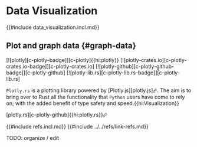 # Data Visualization

{{#include data_visualization.incl.md}}

## Plot and graph data {#graph-data}

[![plotly][c-plotly-badge]][c-plotly]{{hi:plotly}}
[![plotly-crates.io][c-plotly-crates.io-badge]][c-plotly-crates.io]
[![plotly-github][c-plotly-github-badge]][c-plotly-github]
[![plotly-lib.rs][c-plotly-lib.rs-badge]][c-plotly-lib.rs]

`Plotly.rs` is a plotting library powered by [Plotly.js][plotly.js]⮳. The aim is to bring over to Rust all the functionality that `Python` users have come to rely on; with the added benefit of type safety and speed.{{hi:Visualization}}

[plotly.rs][c-plotly-github]{{hi:plotly.rs}}⮳

{{#include refs.incl.md}}
{{#include ../../refs/link-refs.md}}

<div class="hidden">
TODO: organize / edit
</div>
